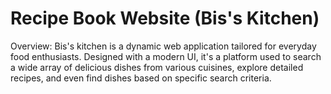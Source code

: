 # Recipe Book Website (Bis's Kitchen)
Overview: Bis's kitchen is a dynamic web application tailored for everyday food enthusiasts. Designed with a modern UI, it's a platform used to search a wide array of delicious dishes from various cuisines, explore detailed recipes, and even find dishes based on specific search criteria.
